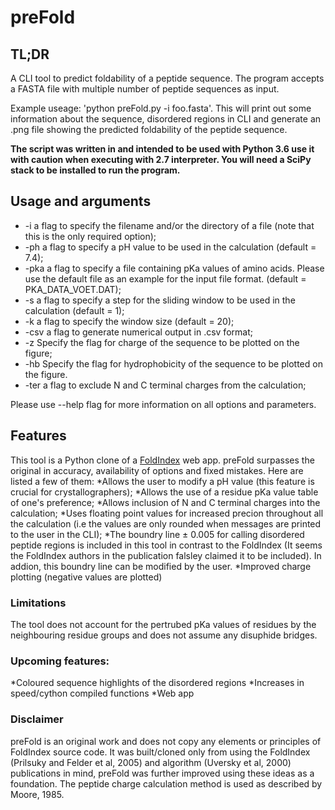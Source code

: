 # preFold
## TL;DR
A CLI tool to predict foldability of a peptide sequence. The program accepts a FASTA file with multiple number of peptide sequences as input.

Example useage: 'python preFold.py -i foo.fasta'. This will print out some information about the sequence, disordered regions in CLI and generate an .png file showing the predicted foldability of the peptide sequence.

**The script was written in and intended to be used with Python 3.6 use it with caution when executing with 2.7 interpreter. You will need a SciPy stack to be installed to run the program.**

## Usage and arguments

* -i <file name> a flag to specify the filename and/or the directory of a file (note that this is the only required option);
* -ph <int> a flag to specify a pH value to be used in the calculation (default = 7.4);
* -pka <file name> a flag to specify a file containing pKa values of amino acids. Please use the default file as an example for the input file format. (default = PKA_DATA_VOET.DAT);
* -s <int> a flag to specify a step for the sliding window to be used in the calculation (default = 1);
* -k <int> a flag to specify the window size (default = 20);
* -csv a flag to generate numerical output in .csv format;
* -z Specify the flag for charge of the sequence to be plotted on the figure;
* -hb Specify the flag for hydrophobicity of the sequence to be plotted on the figure.
* -ter a flag to exclude N and C terminal charges from the calculation;

Please use --help flag for more information on all options and parameters.

## Features
This tool is a Python clone of a [FoldIndex](https://fold.weizmann.ac.il) web app. preFold surpasses the original in accuracy, availability of options and fixed mistakes. Here are listed a few of them:
*Allows the user to modify a pH value (this feature is crucial for crystallographers);
*Allows the use of a residue pKa value table of one's preference;
*Allows inclusion of N and C terminal charges into the calculation;
*Uses floating point values for increased precion throughout all the calculation (i.e the values are only rounded when messages are printed to the user in the CLI);
*The boundry line ± 0.005 for calling disordered peptide regions is included in this tool in contrast to the FoldIndex (It seems the FoldIndex authors in the publication falsley claimed it to be included). In addion, this boundry line can be modified by the user.
*Improved charge plotting (negative values are plotted)

### Limitations
The tool does not account for the pertrubed pKa values of residues by the neighbouring residue groups and does not assume any disuphide bridges.

### Upcoming features:
*Coloured sequence highlights of the disordered regions
*Increases in speed/cython compiled functions
*Web app

### Disclaimer
preFold is an original work and does not copy any elements or principles of FoldIndex source code. It was built/cloned only from using the FoldIndex (Prilsuky and Felder et al, 2005) and algorithm (Uversky et al, 2000) publications in mind, preFold was further improved using these ideas as a foundation.
The peptide charge calculation method is used as described by Moore, 1985.
